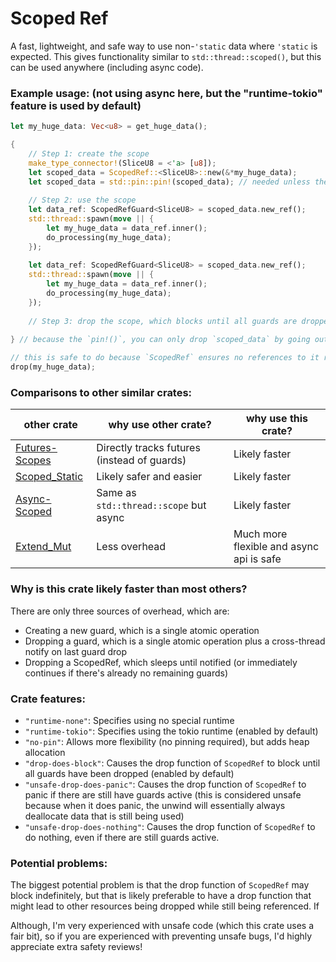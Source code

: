 # Scoped Ref

A fast, lightweight, and safe way to use non-`'static` data where `'static` is expected. This gives functionality similar to `std::thread::scoped()`, but this can be used anywhere (including async code).

### Example usage: (not using async here, but the "runtime-tokio" feature is used by default)

```rust
let my_huge_data: Vec<u8> = get_huge_data();

{
	// Step 1: create the scope
	make_type_connector!(SliceU8 = <'a> [u8]);
	let scoped_data = ScopedRef::<SliceU8>::new(&*my_huge_data);
	let scoped_data = std::pin::pin!(scoped_data); // needed unless the "no-pin" feature is enabled
	
	// Step 2: use the scope
	let data_ref: ScopedRefGuard<SliceU8> = scoped_data.new_ref();
	std::thread::spawn(move || {
		let my_huge_data = data_ref.inner();
		do_processing(my_huge_data);
	});
	
	let data_ref: ScopedRefGuard<SliceU8> = scoped_data.new_ref();
	std::thread::spawn(move || {
		let my_huge_data = data_ref.inner();
		do_processing(my_huge_data);
	});
	
	// Step 3: drop the scope, which blocks until all guards are dropped
	
} // because the `pin!()`, you can only drop `scoped_data` by going out of scope

// this is safe to do because `ScopedRef` ensures no references to it remain after dropping
drop(my_huge_data);
```

### Comparisons to other similar crates:

| other crate | why use other crate? | why use this crate? |
|-------------|----------------------|---------------------|
| [Futures-Scopes](https://crates.io/crates/futures-scopes) | Directly tracks futures (instead of guards) | Likely faster |
| [Scoped_Static](https://crates.io/crates/scoped_static) | Likely safer and easier | Likely faster |
| [Async-Scoped](https://crates.io/crates/async-scoped) | Same as `std::thread::scope` but async | Likely faster |
| [Extend_Mut](https://crates.io/crates/extend_mut) | Less overhead | Much more flexible and async api is safe |

### Why is this crate likely faster than most others?

There are only three sources of overhead, which are:
- Creating a new guard, which is a single atomic operation
- Dropping a guard, which is a single atomic operation plus a cross-thread notify on last guard drop
- Dropping a ScopedRef, which sleeps until notified (or immediately continues if there's already no remaining guards)

### Crate features:

- `"runtime-none"`: Specifies using no special runtime
- `"runtime-tokio"`: Specifies using the tokio runtime (enabled by default)
- `"no-pin"`: Allows more flexibility (no pinning required), but adds heap allocation
- `"drop-does-block"`: Causes the drop function of `ScopedRef` to block until all guards have been dropped (enabled by default)
- `"unsafe-drop-does-panic"`: Causes the drop function of `ScopedRef` to panic if there are still have guards active (this is considered unsafe because when it does panic, the unwind will essentially always deallocate data that is still being used)
- `"unsafe-drop-does-nothing"`: Causes the drop function of `ScopedRef` to do nothing, even if there are still guards active. 

### Potential problems:

The biggest potential problem is that the drop function of `ScopedRef` may block indefinitely, but that is likely preferable to have a drop function that might lead to other resources being dropped while still being referenced. If 

Although, I'm very experienced with unsafe code (which this crate uses a fair bit), so if you are experienced with preventing unsafe bugs, I'd highly appreciate extra safety reviews!
